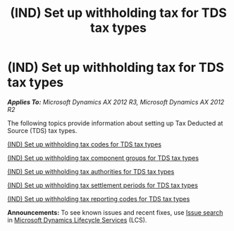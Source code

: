 ﻿---
title: (IND) Set up withholding tax for TDS tax types
TOCTitle: (IND) Set up withholding tax for TDS tax types
ms:assetid: b10afef4-bba6-4177-8a43-aa7322f3ab48
ms:mtpsurl: https://technet.microsoft.com/en-us/library/JJ664779(v=AX.60)
ms:contentKeyID: 49386109
ms.date: 04/18/2014
mtps_version: v=AX.60
---

# (IND) Set up withholding tax for TDS tax types 


_**Applies To:** Microsoft Dynamics AX 2012 R3, Microsoft Dynamics AX 2012 R2_

The following topics provide information about setting up Tax Deducted at Source (TDS) tax types.

[(IND) Set up withholding tax codes for TDS tax types](ind-set-up-withholding-tax-codes-for-tds-tax-types.md)

[(IND) Set up withholding tax component groups for TDS tax types](ind-set-up-withholding-tax-component-groups-for-tds-tax-types.md)

[(IND) Set up withholding tax authorities for TDS tax types](ind-set-up-withholding-tax-authorities-for-tds-tax-types.md)

[(IND) Set up withholding tax settlement periods for TDS tax types](ind-set-up-withholding-tax-settlement-periods-for-tds-tax-types.md)

[(IND) Set up withholding tax reporting codes for TDS tax types](ind-set-up-withholding-tax-reporting-codes-for-tds-tax-types.md)

  
**Announcements:** To see known issues and recent fixes, use [Issue search](http://go.microsoft.com/fwlink/?linkid=389258) in [Microsoft Dynamics Lifecycle Services](http://go.microsoft.com/fwlink/?linkid=306505) (LCS).

